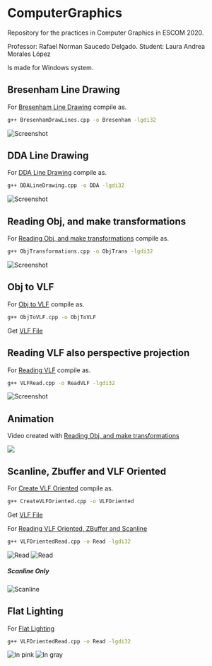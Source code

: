 # ComputerGraphics

Repository for the practices in Computer Graphics in ESCOM 2020.

Professor: Rafael Norman Saucedo Delgado.
Student: Laura Andrea Morales López

Is made for Windows system.

## Bresenham Line Drawing
For [Bresenham Line Drawing](https://github.com/Lalaandrea/ComputerGraphics/blob/main/Computer%20graphics/LineDrawing/BresenhamDrawLines.cpp) compile as.

```bash
g++ BresenhamDrawLines.cpp -o Bresenham -lgdi32
```
![Screenshot](Bresenham.PNG)

## DDA Line Drawing
For [DDA Line Drawing](https://github.com/Lalaandrea/ComputerGraphics/blob/main/Computer%20graphics/LineDrawing/DDALineDrawing.cpp) compile as.
```bash
g++ DDALineDrawing.cpp -o DDA -lgdi32
```
![Screenshot](DDA.PNG)

## Reading Obj, and make transformations
For [Reading Obj, and make transformations](https://github.com/Lalaandrea/ComputerGraphics/blob/main/Computer%20graphics/ObjAndTransformations/ObjTransformations.cpp) compile as.
```bash
g++ ObjTransformations.cpp -o ObjTrans -lgdi32
```
![Screenshot](ObjMono.jpg)

## Obj to VLF
For [Obj to VLF](https://github.com/Lalaandrea/ComputerGraphics/blob/main/Computer%20graphics/VLF/ObjToVLF.cpp) compile as.
```bash
g++ ObjToVLF.cpp -o ObjToVLF
```
Get [VLF File](https://github.com/Lalaandrea/ComputerGraphics/blob/main/Computer%20graphics/VLF/mono.vlf)

## Reading VLF also perspective projection
For [Reading VLF](https://github.com/Lalaandrea/ComputerGraphics/blob/main/Computer%20graphics/VLF/VLFRead.cpp) compile as.
```bash
g++ VLFRead.cpp -o ReadVLF -lgdi32
```
![Screenshot](VLF.PNG)

## Animation

Video created with [Reading Obj, and make transformations](https://github.com/Lalaandrea/ComputerGraphics/blob/main/Computer%20graphics/ObjAndTransformations/ObjTransformations.cpp) 

![](video.gif)

## Scanline, Zbuffer and VLF Oriented

For [Create VLF Oriented](https://github.com/Lalaandrea/ComputerGraphics/blob/main/Computer%20graphics/ZBuffer/CreateVLFOriented.cpp) compile as.
```bash
g++ CreateVLFOriented.cpp -o VLFOriented
```
Get [VLF File](https://github.com/Lalaandrea/ComputerGraphics/blob/main/Computer%20graphics/ZBuffer/Omono.vlf)

For [Reading VLF Oriented, ZBuffer and Scanline](https://github.com/Lalaandrea/ComputerGraphics/blob/main/Computer%20graphics/ZBuffer/VLFOrientedRead.cpp)

```bash
g++ VLFOrientedRead.cpp -o Read -lgdi32 
```
![Read](Zbuffer.jpg)
![Read](ZB.PNG)

##### Scanline Only
![Scanline](Scanline.PNG)

## Flat Lighting

For [Flat Lighting](https://github.com/Lalaandrea/ComputerGraphics/blob/main/Computer%20graphics/Ligthing/VLFOrientedRead.cpp)

```bash
g++ VLFOrientedRead.cpp -o Read -lgdi32 
```
![In pink](Ligth1.PNG)
![In gray](Ligth2.PNG)